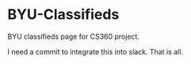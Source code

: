 # BYU-Classifieds
BYU classifieds page for CS360 project.

I need a commit to integrate this into slack. That is all.
